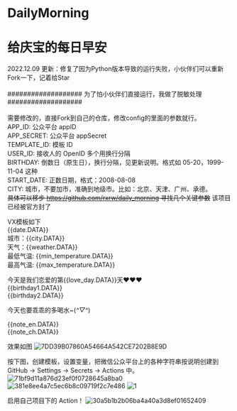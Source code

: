 # DailyMorning
# 给庆宝的每日早安<br>
2022.12.09 更新：修复了因为Python版本导致的运行失败，小伙伴们可以重新Fork一下，记着给Star<br><br>
################### 为了怕小伙伴们直接运行，我做了脱敏处理###################  <br>
<br>需要修改的，直接Fork到自己的仓库，修改config的里面的参数就行。<br>
APP_ID: 公众平台 appID<br>
APP_SECRET: 公众平台 appSecret<br>
TEMPLATE_ID: 模板 ID<br>
USER_ID: 接收人的 OpenID 多个用换行分隔<br>
BIRTHDAY: 倒数日（原生日），换行分隔，见更新说明。格式如 05-20，1999-11-04 这种<br>
START_DATE: 正数日期，格式：2008-08-08<br>
CITY: 城市，不要加市，准确到地级市。比如：北京、天津、广州、承德。  
~~具体可以移步 https://github.com/rxrw/daily_morning 寻找几个关键参数~~  该项目已经被官方封了  <br>

VX模板如下  
{{date.DATA}}   
城市：{{city.DATA}}   
天气：{{weather.DATA}}   
最低气温: {{min_temperature.DATA}}   
最高气温: {{max_temperature.DATA}}   
  
今天是我们恋爱的第{{love_day.DATA}}天❤❤❤  
{{birthday1.DATA}}  
{{birthday2.DATA}}  
  
今天也要乖乖的多喝水~(*^▽^*)  
  
{{note_en.DATA}}   
{{note_ch.DATA}}  
      
效果如图
![7DD39B07860A54664A542CE7202B8E9D](https://user-images.githubusercontent.com/64049788/187068544-f7a97567-d1f3-42d5-a762-7357c5c3d113.png)

按下图，创建模板，设置变量，把微信公众平台上的各种字符串按说明创建到 GitHub -> Settings -> Secrets -> Actions 中。
![71bf9d11a876d23ef0f0728645a8ba0](https://user-images.githubusercontent.com/9566402/183242301-fd6ab30e-bfe5-4245-b2a9-f690184db307.png)
![381e8ee4a7c5ec6b8c09719f2c7e486](https://user-images.githubusercontent.com/9566402/183242295-4dcf06bb-2083-4883-8745-0af753ca805c.png)
![1](https://user-images.githubusercontent.com/64049788/190543003-2e33fe0c-a278-492e-96fa-3be0b3110e83.png)

启用自己项目下的 Action！
![30a5b1b2b06ba4a40a3d8ef01652409](https://user-images.githubusercontent.com/9566402/183242334-9943c538-ba3d-4d01-8377-d040143b7560.png)

